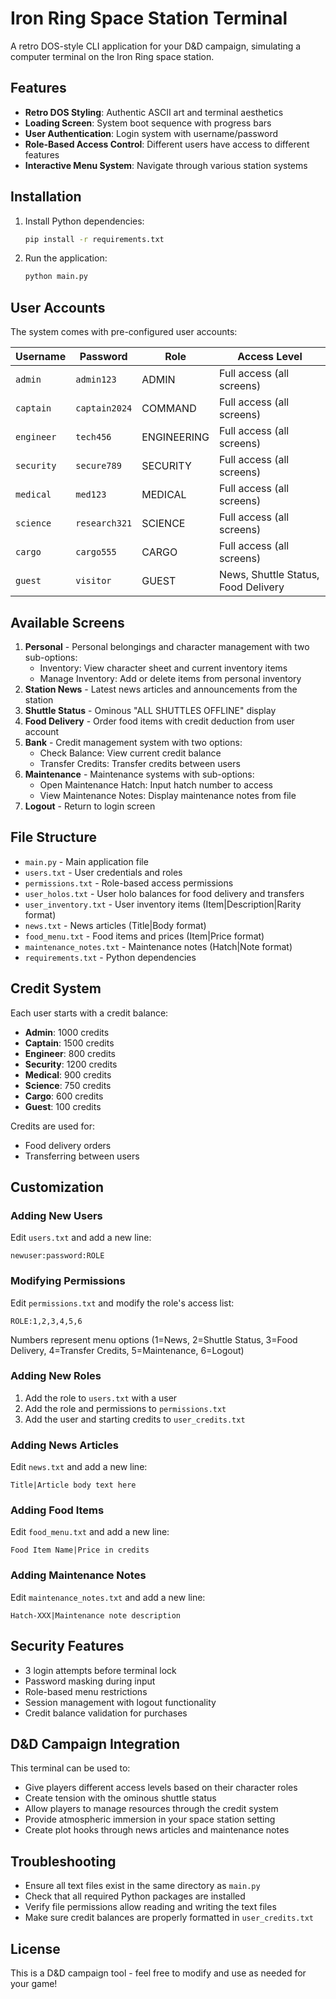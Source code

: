 # Iron Ring Space Station Terminal

A retro DOS-style CLI application for your D&D campaign, simulating a computer terminal on the Iron Ring space station.

## Features

- **Retro DOS Styling**: Authentic ASCII art and terminal aesthetics
- **Loading Screen**: System boot sequence with progress bars
- **User Authentication**: Login system with username/password
- **Role-Based Access Control**: Different users have access to different features
- **Interactive Menu System**: Navigate through various station systems

## Installation

1. Install Python dependencies:
   ```bash
   pip install -r requirements.txt
   ```

2. Run the application:
   ```bash
   python main.py
   ```

## User Accounts

The system comes with pre-configured user accounts:

| Username | Password | Role | Access Level |
|----------|----------|------|--------------|
| `admin` | `admin123` | ADMIN | Full access (all screens) |
| `captain` | `captain2024` | COMMAND | Full access (all screens) |
| `engineer` | `tech456` | ENGINEERING | Full access (all screens) |
| `security` | `secure789` | SECURITY | Full access (all screens) |
| `medical` | `med123` | MEDICAL | Full access (all screens) |
| `science` | `research321` | SCIENCE | Full access (all screens) |
| `cargo` | `cargo555` | CARGO | Full access (all screens) |
| `guest` | `visitor` | GUEST | News, Shuttle Status, Food Delivery |

## Available Screens

1. **Personal** - Personal belongings and character management with two sub-options:
   - Inventory: View character sheet and current inventory items
   - Manage Inventory: Add or delete items from personal inventory
2. **Station News** - Latest news articles and announcements from the station
3. **Shuttle Status** - Ominous "ALL SHUTTLES OFFLINE" display
4. **Food Delivery** - Order food items with credit deduction from user account
5. **Bank** - Credit management system with two options:
   - Check Balance: View current credit balance
   - Transfer Credits: Transfer credits between users
6. **Maintenance** - Maintenance systems with sub-options:
   - Open Maintenance Hatch: Input hatch number to access
   - View Maintenance Notes: Display maintenance notes from file
7. **Logout** - Return to login screen

## File Structure

- `main.py` - Main application file
- `users.txt` - User credentials and roles
- `permissions.txt` - Role-based access permissions
- `user_holos.txt` - User holo balances for food delivery and transfers
- `user_inventory.txt` - User inventory items (Item|Description|Rarity format)
- `news.txt` - News articles (Title|Body format)
- `food_menu.txt` - Food items and prices (Item|Price format)
- `maintenance_notes.txt` - Maintenance notes (Hatch|Note format)
- `requirements.txt` - Python dependencies

## Credit System

Each user starts with a credit balance:
- **Admin**: 1000 credits
- **Captain**: 1500 credits
- **Engineer**: 800 credits
- **Security**: 1200 credits
- **Medical**: 900 credits
- **Science**: 750 credits
- **Cargo**: 600 credits
- **Guest**: 100 credits

Credits are used for:
- Food delivery orders
- Transferring between users

## Customization

### Adding New Users

Edit `users.txt` and add a new line:
```
newuser:password:ROLE
```

### Modifying Permissions

Edit `permissions.txt` and modify the role's access list:
```
ROLE:1,2,3,4,5,6
```

Numbers represent menu options (1=News, 2=Shuttle Status, 3=Food Delivery, 4=Transfer Credits, 5=Maintenance, 6=Logout)

### Adding New Roles

1. Add the role to `users.txt` with a user
2. Add the role and permissions to `permissions.txt`
3. Add the user and starting credits to `user_credits.txt`

### Adding News Articles

Edit `news.txt` and add a new line:
```
Title|Article body text here
```

### Adding Food Items

Edit `food_menu.txt` and add a new line:
```
Food Item Name|Price in credits
```

### Adding Maintenance Notes

Edit `maintenance_notes.txt` and add a new line:
```
Hatch-XXX|Maintenance note description
```

## Security Features

- 3 login attempts before terminal lock
- Password masking during input
- Role-based menu restrictions
- Session management with logout functionality
- Credit balance validation for purchases

## D&D Campaign Integration

This terminal can be used to:
- Give players different access levels based on their character roles
- Create tension with the ominous shuttle status
- Allow players to manage resources through the credit system
- Provide atmospheric immersion in your space station setting
- Create plot hooks through news articles and maintenance notes

## Troubleshooting

- Ensure all text files exist in the same directory as `main.py`
- Check that all required Python packages are installed
- Verify file permissions allow reading and writing the text files
- Make sure credit balances are properly formatted in `user_credits.txt`

## License

This is a D&D campaign tool - feel free to modify and use as needed for your game!
